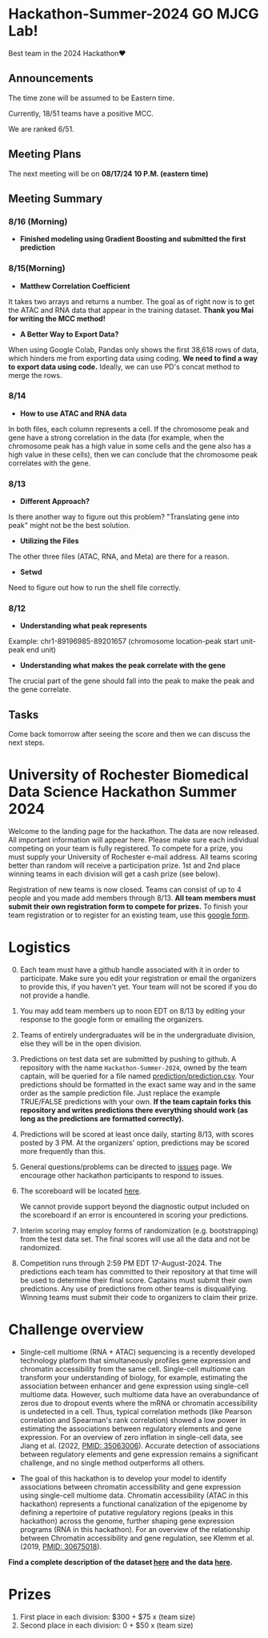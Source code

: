 # Hackathon-Summer-2024 GO MJCG Lab!
Best team in the 2024 Hackathon❤️
## Announcements
The time zone will be assumed to be Eastern time.

Currently, 18/51 teams have a positive MCC.


We are ranked 6/51.

## Meeting Plans
The next meeting will be on **08/17/24 10 P.M. (eastern time)**
## Meeting Summary
### 8/16 (Morning)
* **Finished modeling using Gradient Boosting and submitted the first prediction**
### 8/15(Morning)
* **Matthew Correlation Coefficient**

It takes two arrays and returns a number. The goal as of right now is to get the ATAC and RNA data that appear in the training dataset. **Thank you Mai for writing the MCC method!**

* **A Better Way to Export Data?**

When using Google Colab, Pandas only shows the first 38,618 rows of data, which hinders me from exporting data using coding. **We need to find a way to export data using code.**
Ideally, we can use PD's concat method to merge the rows.
### 8/14
* **How to use ATAC and RNA data**

In both files, each column represents a cell. If the chromosome peak and gene have a strong correlation in the data (for example, when the chromosome peak has a high value in some cells and the gene also has a high value in these cells), then we can conclude that the chromosome peak correlates with the gene.
### 8/13
* **Different Approach?**

Is there another way to figure out this problem? "Translating gene into peak" might not be the best solution.
* **Utilizing the Files**

The other three files (ATAC, RNA, and Meta) are there for a reason.

* **Setwd**

Need to figure out how to run the shell file correctly.
### 8/12
* **Understanding what peak represents**

Example: chr1-89196985-89201657 (chromosome location-peak start unit-peak end unit)
* **Understanding what makes the peak correlate with the gene**

The crucial part of the gene should fall into the peak to make the peak and the gene correlate.
## Tasks
Come back tomorrow after seeing the score and then we can discuss the next steps. 

# University of Rochester Biomedical Data Science Hackathon Summer 2024
Welcome to the landing page for the hackathon. The data are now released. All important information will appear here. Please make sure each individual competing on your team is fully registered. To compete for a prize, you must supply your University of Rochester e-mail address. All teams scoring better than random will receive a participation prize. 1st and 2nd place winning teams in each division will get a cash prize (see below).

Registration of new teams is now closed.  Teams can consist of up to 4 people and you made add members through 8/13. **All team members must submit their own registration form to compete for prizes.** To finish your team registration or to register for an existing team, use this [google form](https://forms.gle/xVYZeegK4hSVtm3F8). 


# Logistics

0.   Each team must have a github handle associated with it in order to participate.  Make sure you edit your registration or email the organizers to provide this, if you haven't yet. Your team will not be scored if you do not provide a handle.
1.   You may add team members up
to noon EDT on 8/13 by editing your response to the google form or emailing the organizers.
2.  Teams of entirely undergraduates will be in the undergraduate
division, else they will be in the open division.
3.  Predictions on test data set are submitted by pushing to
    github.  A repository with the name `Hackathon-Summer-2024`,
    owned by the team captain, will
    be queried for a file named [prediction/prediction.csv](prediction/prediction.csv). Your predictions should be formatted in the exact same way and in the same order as the sample prediction file. Just replace the example TRUE/FALSE predictions with your own.  **If the team captain forks this
    repository and writes predictions there everything should work
    (as long as the predictions are formatted correctly).** 
2.  Predictions will be scored at least once daily, starting 8/13, with
    scores posted by 3 PM.  At
    the organizers' option, predictions may be scored more frequently
    than this.
2.  General questions/problems can be directed to [issues](https://github.com/Rochester-Biomedical-DS/Hackathon-Summer-2024/issues) page.  We encourage other hackathon participants to respond to issues.
3.  The scoreboard will be located
    [here](Leaderboard.Hackathon.2024.md).
   
    We  cannot provide support
    beyond the diagnostic output included on the scoreboard if an error is
    encountered in scoring your predictions.
5.  Interim scoring may employ forms of randomization (e.g. bootstrapping) from the test data set.  The final scores will use all the data and not be randomized.
4.  Competition runs through 2:59 PM EDT 17-August-2024.  The predictions each team has committed to their repository at that time will be used to determine their final score. Captains must submit their own predictions. Any use of predictions from other teams is disqualifying. Winning teams must submit their code to organizers to claim their prize.

# Challenge overview
- Single-cell multiome (RNA + ATAC) sequencing is a recently developed technology platform that simultaneously profiles gene expression and chromatin accessibility from the same cell. Single-cell multiome can transform your understanding of biology, for example, estimating the association between enhancer and gene expression using single-cell multiome data. However, such multiome data have an overabundance of zeros due to dropout events where the mRNA or chromatin accessibility is undetected in a cell. Thus, typical correlation methods (like Pearson correlation and Spearman's rank correlation) showed a low power in estimating the associations between regulatory elements and gene expression. For an overview of zero inflation in single-cell data, see Jiang et al. (2022, [PMID: 35063006](https://genomebiology.biomedcentral.com/articles/10.1186/s13059-022-02601-5)). Accurate detection of associations between regulatory elements and gene expression remains a significant challenge, and no single method outperforms all others.

- The goal of this hackathon is to develop your model to identify associations between chromatin accessibility and gene expression using single-cell multiome data. Chromatin accessibility (ATAC in this hackathon) represents a functional canalization of the epigenome by defining a repertoire of putative regulatory regions (peaks in this hackathon) across the genome, further shaping gene expression programs (RNA in this hackathon). For an overview of the relationship between Chromatin accessibility and gene regulation, see Klemm et al. (2019, [PMID: 30675018](https://www.nature.com/articles/s41576-018-0089-8)).

**Find a complete description of the dataset [here](Data.Description.md) and the data [here](/data).**

# Prizes
   
1.  First place in each division: $300 + $75 x (team size)
2.  Second place in each division: 0 + $50 x (team size)
  


